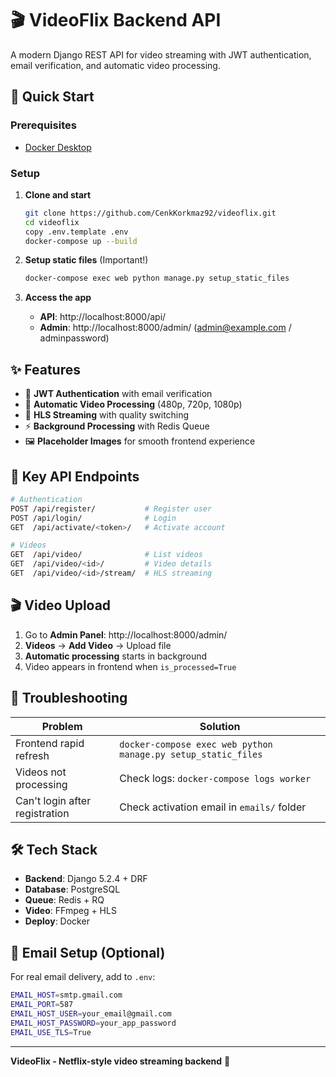 # 🎬 VideoFlix Backend API

A modern Django REST API for video streaming with JWT authentication, email verification, and automatic video processing.

## 🚀 Quick Start

### Prerequisites
- [Docker Desktop](https://docs.docker.com/desktop/)

### Setup
1. **Clone and start**
   ```bash
   git clone https://github.com/CenkKorkmaz92/videoflix.git
   cd videoflix
   copy .env.template .env
   docker-compose up --build
   ```

2. **Setup static files** (Important!)
   ```bash
   docker-compose exec web python manage.py setup_static_files
   ```

3. **Access the app**
   - **API**: http://localhost:8000/api/
   - **Admin**: http://localhost:8000/admin/ (admin@example.com / adminpassword)

## ✨ Features

- 🔐 **JWT Authentication** with email verification
- 🎥 **Automatic Video Processing** (480p, 720p, 1080p)
- 📱 **HLS Streaming** with quality switching
- ⚡ **Background Processing** with Redis Queue
- 🖼️ **Placeholder Images** for smooth frontend experience

## 📡 Key API Endpoints

```bash
# Authentication
POST /api/register/           # Register user
POST /api/login/              # Login
GET  /api/activate/<token>/   # Activate account

# Videos
GET  /api/video/              # List videos
GET  /api/video/<id>/         # Video details  
GET  /api/video/<id>/stream/  # HLS streaming
```

## 🎬 Video Upload

1. Go to **Admin Panel**: http://localhost:8000/admin/
2. **Videos** → **Add Video** → Upload file
3. **Automatic processing** starts in background
4. Video appears in frontend when `is_processed=True`

## 🔧 Troubleshooting

| Problem | Solution |
|---------|----------|
| Frontend rapid refresh | `docker-compose exec web python manage.py setup_static_files` |
| Videos not processing | Check logs: `docker-compose logs worker` |
| Can't login after registration | Check activation email in `emails/` folder |

## 🛠️ Tech Stack

- **Backend**: Django 5.2.4 + DRF
- **Database**: PostgreSQL  
- **Queue**: Redis + RQ
- **Video**: FFmpeg + HLS
- **Deploy**: Docker

## 📧 Email Setup (Optional)

For real email delivery, add to `.env`:
```bash
EMAIL_HOST=smtp.gmail.com
EMAIL_PORT=587
EMAIL_HOST_USER=your_email@gmail.com
EMAIL_HOST_PASSWORD=your_app_password
EMAIL_USE_TLS=True
```

---

**VideoFlix - Netflix-style video streaming backend** 🚀